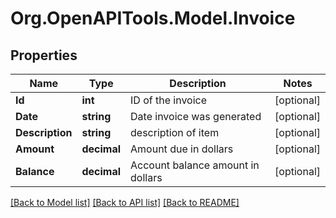 # Org.OpenAPITools.Model.Invoice

## Properties

Name | Type | Description | Notes
------------ | ------------- | ------------- | -------------
**Id** | **int** | ID of the invoice | [optional] 
**Date** | **string** | Date invoice was generated | [optional] 
**Description** | **string** | description of item | [optional] 
**Amount** | **decimal** | Amount due in dollars | [optional] 
**Balance** | **decimal** | Account balance amount in dollars | [optional] 

[[Back to Model list]](../README.md#documentation-for-models) [[Back to API list]](../README.md#documentation-for-api-endpoints) [[Back to README]](../README.md)

